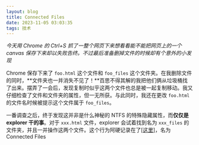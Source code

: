 ```yaml
---
layout: blog
title: Connected Files
date: 2023-11-05 03:03:35
tags: 技术
---
```



*今天用 Chrome 的 Ctrl+S 抓了一整个网页下来想看看能不能把网页上的一个 canvas 保存下来却以失败告终。不过最后准备删掉文件的时候却有个意外的小发现*

Chrome 保存下来了 `foo.html` 这个文件和 `foo_files` 这个文件夹。在我删除文件的同时，**文件夹也一并消失不见了！**百思不得其解的我把他们俩从垃圾桶找了出来。摆弄了一会后，发现复制时似乎这两个文件也总是被一起复制移动。我又仔细检查了文件和文件夹的属性，但一无所获。与此同时，我还在更改 `foo.html` 的文件名时候被提示这个文件属于 `foo_files`。

一番调查之后，终于发现这并非是什么神秘的 NTFS 的特殊隐藏属性，而**仅仅是 explorer 干的事**。对于 `xxx.html` 文件，explorer 会试着找到名为 `xxx_files` 的文件夹，并且一并操作这两个文件。这个行为阿硬记录在了[\[这里\]](https://learn.microsoft.com/en-us/windows/win32/shell/manage#connected-files)，名为 Connected Files
